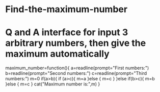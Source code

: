 # Find-the-maximum-number
# Q and A interface for input 3 arbitrary numbers, then give the maximum automatically

maximum_number=function(){
  a=readline(prompt="First numbers:")
  b=readline(prompt="Second numbers:")
  c=readline(prompt="Third numbers:")
  m=0
  if(a>b){
    if (a>c){
      m=a
    }else {
      m=c
    }
    }else if(b>c){
      m=b
    }else {
      m=c
    }
cat("Maximum number is:",m)
}
